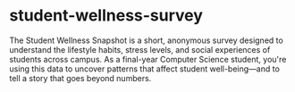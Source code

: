 # student-wellness-survey
The Student Wellness Snapshot is a short, anonymous survey designed to understand the lifestyle habits, stress levels, and social experiences of students across campus. As a final-year Computer Science student, you're using this data to uncover patterns that affect student well-being—and to tell a story that goes beyond numbers. 
